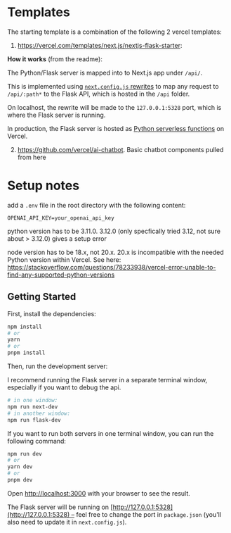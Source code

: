 # Templates
 
The starting template is a combination of the following 2 vercel templates:

1. https://vercel.com/templates/next.js/nextjs-flask-starter:

**How it works** (from the readme):

The Python/Flask server is mapped into to Next.js app under `/api/`.

This is implemented using [`next.config.js` rewrites](https://github.com/vercel/examples/blob/main/python/nextjs-flask/next.config.js) to map any request to `/api/:path*` to the Flask API, which is hosted in the `/api` folder.

On localhost, the rewrite will be made to the `127.0.0.1:5328` port, which is where the Flask server is running.

In production, the Flask server is hosted as [Python serverless functions](https://vercel.com/docs/concepts/functions/serverless-functions/runtimes/python) on Vercel.

2. https://github.com/vercel/ai-chatbot. Basic chatbot components pulled from here

# Setup notes

add a `.env` file in the root directory with the following content:

```
OPENAI_API_KEY=your_openai_api_key
```

python version has to be 3.11.0. 3.12.0 (only specfically tried 3.12, not sure about > 3.12.0) gives a setup error

node version has to be 18.x, not 20.x. 20.x is incompatible with the needed Python version within Vercel.
See here: https://stackoverflow.com/questions/78233938/vercel-error-unable-to-find-any-supported-python-versions

## Getting Started

First, install the dependencies:

```bash
npm install
# or
yarn
# or
pnpm install
```

Then, run the development server:

I recommend running the Flask server in a separate terminal window, especially if you want to debug the api.

```bash
# in one window:
npm run next-dev
# in another window:
npm run flask-dev
```

If you want to run both servers in one terminal window, you can run the following command:

```bash
npm run dev
# or
yarn dev
# or
pnpm dev
```

Open [http://localhost:3000](http://localhost:3000) with your browser to see the result.

The Flask server will be running on [http://127.0.0.1:5328](http://127.0.0.1:5328) – feel free to change the port in `package.json` (you'll also need to update it in `next.config.js`).
